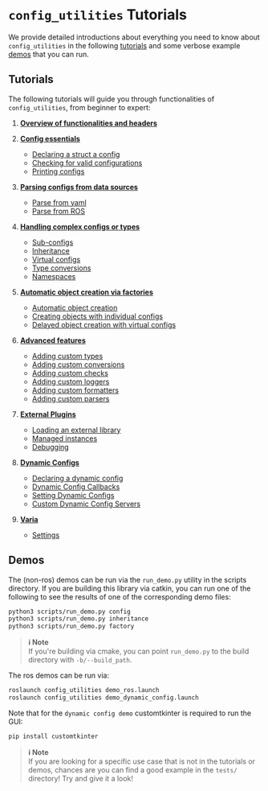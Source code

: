 # `config_utilities` Tutorials
We provide detailed introductions about everything you need to know about `config_utilities` in the following [tutorials](#tutorials) and some verbose example [demos](#demos) that you can run.

## Tutorials
The following tutorials will guide you through functionalities of `config_utilities`, from beginner to expert:

1. [**Overview of functionalities and headers**](Headers.md)

2. [**Config essentials**](Configs.md)
    - [Declaring a struct a config](Configs.md#declaring-a-struct-a-config)
    - [Checking for valid configurations](Configs.md#checking-for-valid-configurations)
    - [Printing configs](Configs.md#printing-configs)

3. [**Parsing configs from data sources**](Parsing.md)
    - [Parse from yaml](Parsing.md#parse-from-yaml)
    - [Parse from ROS](Parsing.md#parse-from-ros)

4. [**Handling complex configs or types**](Types.md)
    - [Sub-configs](Types.md#sub-configs)
    - [Inheritance](Types.md#inheritance)
    - [Virtual configs](Types.md#virtual-configs)
    - [Type conversions](Types.md#type-conversions)
    - [Namespaces](Types.md#namespaces)

5. [**Automatic object creation via factories**](Factories.md)
    - [Automatic object creation](Factories.md#automatic-object-creation)
    - [Creating objects with individual configs](Factories.md#creating-objects-with-individual-configs)
    - [Delayed object creation with virtual configs](Factories.md#delayed-object-creation-with-virtual-configs)

6. [**Advanced features**](Advanced.md)
    - [Adding custom types](Advanced.md#adding-custom-types)
    - [Adding custom conversions](Advanced.md#adding-custom-conversions)
    - [Adding custom checks](Advanced.md#adding-custom-checks)
    - [Adding custom loggers](Advanced.md#adding-custom-loggers)
    - [Adding custom formatters](Advanced.md#adding-custom-formatters)
    - [Adding custom parsers](Advanced.md#adding-custom-parsers)

7. [**External Plugins**](External.md)
    - [Loading an external library](External.md#loading-an-external-library)
    - [Managed instances](External.md#managed-instances)
    - [Debugging](External.md#debugging)

8. [**Dynamic Configs**](Dynamic_Configs.md)
    - [Declaring a dynamic config](Dynamix_Configs.md#declaring-a-dynamic-config)
    - [Dynamic Config Callbacks](Dynamix_Configs.md#dynamic-config-callbacks)
    - [Setting Dynamic Configs](Dynamix_Configs.md#setting-dynamic-configs)
    - [Custom Dynamic Config Servers](Dynamix_Configs.md#custom-dynamic-config-servers)

9. [**Varia**](Varia.md)
    - [Settings](Varia.md#settings)


## Demos
The (non-ros) demos can be run via the `run_demo.py` utility in the scripts directory. If you are building this library via catkin, you can run one of the following to see the results of one of the corresponding demo files:
```bash
python3 scripts/run_demo.py config
python3 scripts/run_demo.py inheritance
python3 scripts/run_demo.py factory
```

> **ℹ️ Note**<br>
> If you're building via cmake, you can point `run_demo.py` to the build directory with `-b/--build_path`.

The ros demos can be run via:
```bash
roslaunch config_utilities demo_ros.launch
roslaunch config_utilities demo_dynamic_config.launch
```

Note that for the `dynamic config demo` customtkinter is required to run the GUI:
```bash
pip install customtkinter
```

> **ℹ️ Note**<br>
If you are looking for a specific use case that is not in the tutorials or demos, chances are you can find a good example in the `tests/` directory! Try and give it a look!
